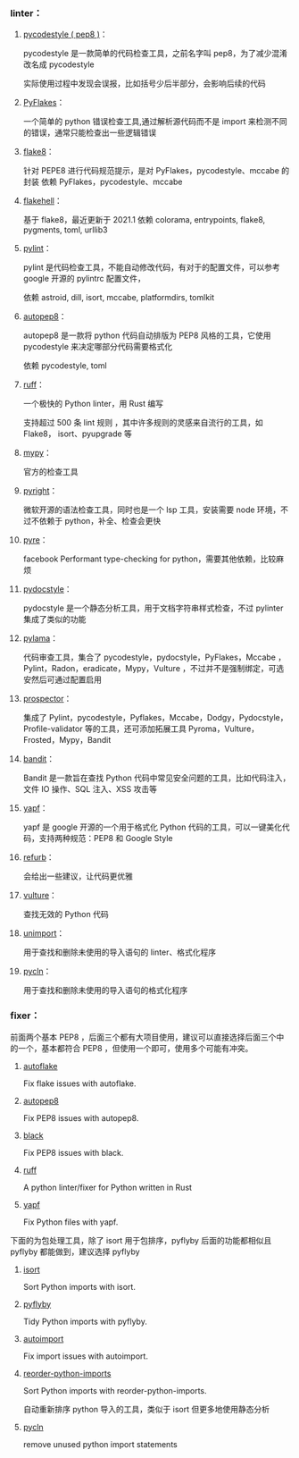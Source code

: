 ### linter：

1. [pycodestyle ( pep8 )](https://github.com/PyCQA/pycodestyle)：

    pycodestyle 是一款简单的代码检查工具，之前名字叫 pep8，为了减少混淆改名成 pycodestyle

    实际使用过程中发现会误报，比如括号少后半部分，会影响后续的代码

2. [PyFlakes](https://github.com/PyCQA/pyflakes)：

    一个简单的 python 错误检查工具,通过解析源代码而不是 import 来检测不同的错误，通常只能检查出一些逻辑错误

3. [flake8](https://github.com/PyCQA/flake8)：

    针对 PEPE8 进行代码规范提示，是对 PyFlakes，pycodestyle、mccabe 的封装
    依赖 PyFlakes，pycodestyle、mccabe

4. [flakehell](https://github.com/flakehell/flakehell)：

    基于 flake8，最近更新于 2021.1
    依赖 colorama, entrypoints, flake8, pygments, toml, urllib3

5. [pylint](https://github.com/PyCQA/pylint/)：

    pylint 是代码检查工具，不能自动修改代码，有对于的配置文件，可以参考 google 开源的 pylintrc 配置文件，

    依赖 astroid, dill, isort, mccabe, platformdirs, tomlkit

6. [autopep8](https://github.com/hhatto/autopep8)：

    autopep8 是一款将 python 代码自动排版为 PEP8 风格的工具，它使用 pycodestyle 来决定哪部分代码需要格式化

    依赖 pycodestyle, toml

7. [ruff](https://github.com/charliermarsh/ruff)：

    一个极快的 Python linter，用 Rust 编写

    支持超过 500 条 lint 规则 ，其中许多规则的灵感来自流行的工具，如 Flake8， isort、pyupgrade 等

8. [mypy](https://github.com/python/mypy)：

    官方的检查工具

9. [pyright](https://github.com/python/mypy)：

    微软开源的语法检查工具，同时也是一个 lsp 工具，安装需要 node 环境，不过不依赖于 python，补全、检查会更快

10. [pyre](https://github.com/facebook/pyre-check)：

    facebook Performant type-checking for python，需要其他依赖，比较麻烦

11. [pydocstyle](https://github.com/PyCQA/pydocstyle)：

    pydocstyle 是一个静态分析工具，用于文档字符串样式检查，不过 pylinter 集成了类似的功能

12. [pylama](https://github.com/klen/pylama)：

    代码审查工具，集合了 pycodestyle，pydocstyle，PyFlakes，Mccabe 	，Pylint，Radon，eradicate，Mypy，Vulture ，不过并不是强制绑定，可选安然后可通过配置启用

13. [prospector](https://github.com/PyCQA/prospector)：

    集成了 Pylint，pycodestyle，Pyflakes，Mccabe，Dodgy，Pydocstyle，Profile-validator 	等的工具，还可添加拓展工具 Pyroma，Vulture，Frosted，Mypy，Bandit

1. [bandit](https://github.com/PyCQA/bandit)：

    Bandit 是一款旨在查找 Python 代码中常见安全问题的工具，比如代码注入，文件 IO 操作、SQL 注入、XSS 攻击等

15. [yapf](https://github.com/google/yapf)：

    yapf 是 google 开源的一个用于格式化 Python 代码的工具，可以一键美化代码，支持两种规范：PEP8 和 Google Style

16. [refurb](https://github.com/dosisod/refurb)：

    会给出一些建议，让代码更优雅

17. [vulture](https://github.com/jendrikseipp/vulture)：

    查找无效的 Python 代码

18. [unimport](https://github.com/hakancelikdev/unimport)：

    用于查找和删除未使用的导入语句的 linter、格式化程序

19. [pycln](https://github.com/hadialqattan/pycln)：

    用于查找和删除未使用的导入语句的格式化程序

### fixer：
前面两个基本 PEP8 ，后面三个都有大项目使用，建议可以直接选择后面三个中的一个，基本都符合 PEP8 ，但使用一个即可，使用多个可能有冲突。

1. [autoflake](https://github.com/PyCQA/autoflake)  

    Fix flake issues with autoflake.

2. [autopep8](https://github.com/hhatto/autopep8)   

    Fix PEP8 issues with autopep8.

3. [black](https://github.com/psf/black)

    Fix PEP8 issues with black.

4. [ruff](https://github.com/charliermarsh/ruff)

    A python linter/fixer for Python written in Rust

5. [yapf](https://github.com/google/yapf)       

    Fix Python files with yapf.


下面的为包处理工具，除了 isort 用于包排序，pyflyby 后面的功能都相似且 pyflyby 都能做到，建议选择 pyflyby

1. [isort](https://github.com/PyCQA/isort)    

    Sort Python imports with isort.

2. [pyflyby](https://github.com/deshaw/pyflyby)

    Tidy Python imports with pyflyby.

3. [autoimport](https://github.com/lyz-code/autoimport)

    Fix import issues with autoimport.

4. [reorder-python-imports](https://github.com/asottile/reorder_python_imports)

    Sort Python imports with reorder-python-imports.
    
    自动重新排序 python 导入的工具，类似于 isort 但更多地使用静态分析

5. [pycln](https://github.com/hadialqattan/pycln)

    remove unused python import statements


